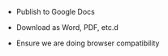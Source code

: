 


- Publish to Google Docs

- Download as Word, PDF, etc.d

- Ensure we are doing browser compatibility















